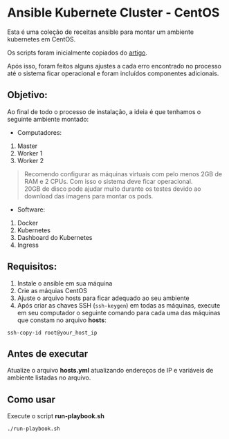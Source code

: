 # Ansible Kubernete Cluster - CentOS

Esta é uma coleção de receitas ansible para montar um ambiente kubernetes em CentOS.

Os scripts foram inicialmente copiados do [artigo](https://www.digitalocean.com/community/tutorials/como-criar-um-cluster-kubernetes-1-10-usando-kubeadm-no-centos-7-pt).

Após isso, foram feitos alguns ajustes a cada erro encontrado no processo até o sistema ficar operacional e foram incluídos componentes adicionais.

## Objetivo:

Ao final de todo o processo de instalação, a ideia é que tenhamos o seguinte ambiente montado:

- Computadores:
1. Master
2. Worker 1
3. Worker 2

> Recomendo configurar as máquinas virtuais com pelo menos 2GB de RAM e 2 CPUs. Com isso o sistema deve ficar operacional.  
> 20GB de disco pode ajudar muito durante os testes devido ao download das imagens para montar os pods.  

- Software:
1. Docker
2. Kubernetes
3. Dashboard do Kubernetes
4. Ingress  

## Requisitos:

1. Instale o ansible em sua máquina
2. Crie as máquias CentOS
3. Ajuste o arquivo hosts para ficar adequado ao seu ambiente
4. Após criar as chaves SSH (```ssh-keygen```) em todas as máquinas, execute em seu computador o seguinte comando para cada uma das máquinas que constam no arquivo **hosts**:

```
ssh-copy-id root@your_host_ip
```

## Antes de executar

Atualize o arquivo **hosts.yml** atualizando endereços de IP e variáveis de ambiente listadas no arquivo.

## Como usar

Execute o script **run-playbook.sh**

```
./run-playbook.sh
```
